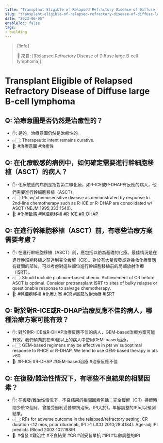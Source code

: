 ```yaml
---
title: "Transplant Eligible of Relapsed Refractory Disease of Diffuse large B-cell lymphoma"
slug: "transplant-eligible-of-relapsed-refractory-disease-of-diffuse-large-b-cell-lymphoma"
date: "2023-06-05"
enableToc: false
tags:
- building
---
```


> [!info]
>
> 🌱 來自: [[Relapsed Refractory Disease of Diffuse large B-cell lymphoma]]

# Transplant Eligible of Relapsed Refractory Disease of Diffuse large B-cell lymphoma

## Q: 治療意圖是否仍然是治癒性的？
- ✋: 是的，治療意圖仍然是治癒性的。
- 👉🏻: Therapeutic intent remains curative.
- 🔑: #治療意圖 #治癒性

## Q: 在化療敏感的病例中，如何確定需要進行幹細胞移植（ASCT）的病人？
- ✋: 化療敏感的病例是指對第二線化療，如R-ICE或R-DHAP有反應的病人，他們需要進行幹細胞移植（ASCT）。
- 👉🏻: Pts w/ chemosensitive disease as demonstrated by response to 2nd-line chemotherapy such as R-ICE or R-DHAP are consolidated w/ ASCT (NEJM 1995;333:1540).
- 🔑: #化療敏感 #幹細胞移植 #R-ICE #R-DHAP

## Q: 在進行幹細胞移植（ASCT）前，有哪些治療方案需要考慮？
- ✋: 在進行幹細胞移植（ASCT）前，應包括以鉑為基礎的化療。最佳情況是在進行幹細胞移植之前達到完全缓解（CR）。對於有大量復發或對挽救化療反應有疑問的部位，可以考慮對這些部位進行幹細胞移植前的局部放射治療（ISRT）。
- 👉🏻: Should include platinum-based chemo. Achievement of CR before ASCT is optimal. Consider pretransplant ISRT to sites of bulky relapse or questionable response to salvage chemotherapy.
- 🔑: #幹細胞移植 #化療方案 #CR #局部放射治療 #ISRT

## Q: 對於對R-ICE或R-DHAP治療反應不佳的病人，哪種治療方案可能有效？

- ✋: 對於對R-ICE或R-DHAP治療反應不佳的病人，GEM-based治療方案可能有效。我們傾向於在60歲以上的病人中使用GEM-based治療。
- 👉🏻: GEM-based regimens may be effective in pts w/ suboptimal response to R-ICE or R-DHAP. We tend to use GEM-based therapy in pts >60.
- 🔑: #R-ICE #R-DHAP #GEM-based治療 #治療反應不佳

## Q: 在復發/難治性情況下，有哪些不良結果的相關因素？
- ✋: 在復發/難治性情況下，不良結果的相關因素包括：完全缓解（CR）持續時間少於12個月，曾接受過利妥昔單抗治療，IPI大於1。年齡調整的IPI可以預測結果。
- 👉🏻: RFs for adverse outcome in the relapsed/refractory setting: CR duration <12 mos, prior rituximab, IPI >1 (JCO 2010;28:4184). Age-adj IPI predicts (Blood 2003;102:1989).
- 🔑: #復發 #難治性 #不良結果 #CR #利妥昔單抗 #IPI #年齡調整的IPI

